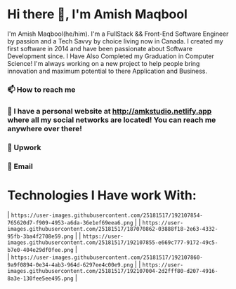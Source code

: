 # Hi there 👋, I'm Amish Maqbool
I'm Amish Maqbool(he/him). I'm a FullStack && Front-End Software Engineer by passion and a Tech Savvy by choice living now in Canada. I created my first software in 2014 and have been passionate about Software Development since. I Have Also Completed my Graduation in Computer Science! I'm always working on a new project to help people bring innovation and maximum potential to there Application and Business.
 
### 📫 How to reach me
### 🔗 I have a personal website at http://amkstudio.netlify.app where all my social networks are located! You can reach me anywhere over there!
### 💬 Upwork
### 📇 Email

# Technologies I Have work With:
  | `https://user-images.githubusercontent.com/25181517/192107854-765620d7-f909-4953-a6da-36e1ef69eea6.png` |
  | `https://user-images.githubusercontent.com/25181517/187070862-03888f18-2e63-4332-95fb-3ba4f2708e59.png` |
  | `https://user-images.githubusercontent.com/25181517/192107855-e669c777-9172-49c5-b7e0-404e29df0fee.png` |  
  | `https://user-images.githubusercontent.com/25181517/192107860-9a9f0894-0e34-4ab3-964d-6297ee4c00e9.png` |
  | `https://user-images.githubusercontent.com/25181517/192107004-2d2fff80-d207-4916-8a3e-130fee5ee495.png` |
